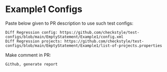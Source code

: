 # Example1 Configs
Paste below given to PR description to use such test configs:
```
Diff Regression config: https://github.com/checkstyle/test-configs/blob/main/EmptyStatement/Example1/config.xml
Diff Regression projects: https://github.com/checkstyle/test-configs/blob/main/EmptyStatement/Example1/list-of-projects.properties
```
Make comment in PR:
```
Github, generate report
```

